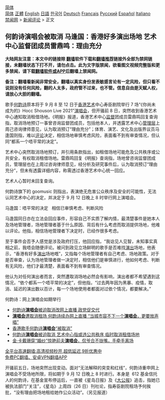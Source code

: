  <!-- 面包屑导航 --> <div class="breadcrumb"><!-- GTranslate: https://gtranslate.io/ -->  <div class="switcher notranslate">  <div class="selected">  <a href="#" onclick="return false;"> 简体</a>  </div>  <div class="option">  <a href="https://www.bannedbook.org" onclick="doGTranslate('zh-CN|zh-CN');jQuery('div.switcher div.selected a').html(jQuery(this).html());return false;" title="简体中文" class="nturl selected"> 简体</a>  <a href="https://www.bannedbook.org/zh-tw/" onclick="doGTranslate('zh-CN|zh-TW');jQuery('div.switcher div.selected a').html(jQuery(this).html());return false;" title="繁體中文" class="nturl"> 正體</a>  <a href="https://www.bannedbook.org/en/" onclick="doGTranslate('zh-CN|en');jQuery('div.switcher div.selected a').html(jQuery(this).html());return false;" title="English" class="nturl"> English</a>  <a href="https://www.bannedbook.org/ja/" onclick="doGTranslate('zh-CN|ja');jQuery('div.switcher div.selected a').html(jQuery(this).html());return false;" title="日本語" class="nturl"> 日語</a>  <a href="https://www.bannedbook.org/ko/" onclick="doGTranslate('zh-CN|ko');jQuery('div.switcher div.selected a').html(jQuery(this).html());return false;" title="한국어" class="nturl"> 한국어</a>  <a href="https://www.bannedbook.org/de/" onclick="doGTranslate('zh-CN|de');jQuery('div.switcher div.selected a').html(jQuery(this).html());return false;" title="Deutsch" class="nturl"> Deutsch</a>  <a href="https://www.bannedbook.org/fr/" onclick="doGTranslate('zh-CN|fr');jQuery('div.switcher div.selected a').html(jQuery(this).html());return false;" title="Français" class="nturl"> Français</a>  <a href="https://www.bannedbook.org/ru/" onclick="doGTranslate('zh-CN|ru');jQuery('div.switcher div.selected a').html(jQuery(this).html());return false;" title="Русский" class="nturl"> Русский</a>  <a href="https://www.bannedbook.org/es/" onclick="doGTranslate('zh-CN|es');jQuery('div.switcher div.selected a').html(jQuery(this).html());return false;" title="Español" class="nturl"> Español</a>  <a href="https://www.bannedbook.org/it/" onclick="doGTranslate('zh-CN|it');jQuery('div.switcher div.selected a').html(jQuery(this).html());return false;" title="Italiano" class="nturl"> Italiano</a>  </div>  </div>      <div class='breadcrumb-sub'><!-- Breadcrumb NavXT 6.3.0 --> <a href="https://www.bannedbook.org/" class="home">禁闻网</a> &gt; <a href="https://www.bannedbook.org/bnews/comments/" class="category">新闻评论</a> &gt; 正文</div></div><h2>何韵诗演唱会被取消 马逢国：香港好多演出场地 艺术中心监督团成员雷鼎鸣：理由充分</h2> <p class="notice"><b>大陆网友注意：本文中的链接除 <a href="https://github.com/bannedbook/fanqiang" >翻墙</a>软件下载和<a href="https://github.com/killgcd/justmysocks/blob/master/README.md">翻墙推荐</a>链接外全部为禁网链接，未翻墙状态下打不开，请勿点击。此为文字版禁闻，欲看图文视频完整版和更多禁闻，请下载<a href="https://github.com/bannedbook/fanqiang">翻墙软件或APP</a>后翻墙上禁闻网。</p><p>备注：翻墙看新闻非常安全，翻墙以真实身份发表敏感言论有一定风险，但只看不说则没有任何风险，翻的人太多，政府管不过来，也不管。信息自由是天赋人权，请放心大胆的翻墙。</b></p>  <div class="entry">  <p>歌手<a href="https://www.bannedbook.org/bnews/tag/%e4%bd%95%e9%9f%b5%e8%af%97/" class="st_tag internal_tag" rel="tag" title="标签 何韵诗 下的日志">何韵诗</a>原本将于 9 月 8 至 12 日于<a href="https://www.bannedbook.org/bnews/tag/%e9%a6%99%e6%b8%af/" class="st_tag internal_tag" rel="tag" title="标签 香港 下的日志">香港</a><a href="https://www.bannedbook.org/bnews/tag/%e8%89%ba%e6%9c%af/" class="st_tag internal_tag" rel="tag" title="标签 艺术 下的日志">艺术</a>中心寿臣剧院举行 7 场“《你尚未成为的》Hocc Shouson Live 2021”<a href="https://www.bannedbook.org/bnews/tag/%e6%bc%94%e5%94%b1%e4%bc%9a/" class="st_tag internal_tag" rel="tag" title="标签 演唱会 下的日志">演唱会</a>，但开骚前 8 日，突然收到香港艺术中心通知取消租借场地。《明报》报道，香港艺术中心<a href="https://www.bannedbook.org/bnews/tag/%E7%9B%91%E7%9D%A3/" class="st_tag internal_tag" rel="tag" title="标签 监督 下的日志">监督</a>团成员雷鼎鸣回复查询指，取消场地预订一事曾咨询监督团成员，包括他本人，并透露艺术中心<a href="https://www.bannedbook.org/bnews/tag/%E7%AE%A1%E7%90%86%E5%B1%82/" class="st_tag internal_tag" rel="tag" title="标签 管理层 下的日志">管理层</a>上周己咨询律师意见，认为取消预订“理由充分”；体育、演艺、文化及出版界议员马逢国则指，难以<span class='wp_keywordlink_affiliate'><a href="https://www.bannedbook.org/bnews/comments/" title="新闻评论" target="_blank">评论</a></span>决定，相信场地审慎考虑风险，表面看不到有审查情况，但认同“都系一个唔平常的决定”。</p> <p>艺术中心突然取消场地预订，并引用条款指出，如租借场地可能危及公共秩序或公共安全，有权取消租借场地。雷鼎鸣回复《明报》查询指，场地曾咨询监督团成员，管理层也在上周过咨询律师意见，经分析及研究事件后，认为取消预订“理由充分”，但未有透露详细内容，称需透过香港艺术中心统一回应。</p>  <p>艺术人心暂时未回复查询。</p> <p>何韵诗旗下的 goomusic 则指出，表演绝无危害公众秩序及安全的可能性，无法认同艺术中心的决定，并决定于 9 月 12 日晚上 8 时举行网上演唱会。</p>  <p>马逢国：唔平常的决定   相信已审慎考虑、判断风险</p> <p>马逢国同日亦在立法会回应事件，形容自己不实质了解内情，最清楚事件是她本人及场地管理者，场地管理者基于什么原因、背后有什么考虑而取消提供场地，他难以评论。他指，相信场地管理者下决定时，已经作很多考虑。</p>  <p>至于事件会否予人感觉是涉及政府打压，他回应指，“我谂见人见智，未知事实真相之前，我唔会随便评论。被问到政见立场鲜明的歌手是否难找<span class='wp_keywordlink_affiliate'><a href="https://zh-cn.shenyunperformingarts.org/" title="演出" target="_blank">演出</a></span>场地，他表示，“香港有好多<a href="https://www.bannedbook.org/bnews/tag/%E6%BC%94%E5%87%BA/" class="st_tag internal_tag" rel="tag" title="标签 演出 下的日志">演出</a>场地嘅”，又指每个场地管理者有自己考虑、场地政策。对于是否审查，认为场地管理者做一决定时，相信他们是审慎进行，他如何考虑、判断有无风险，他们才最清楚，表面看不到有审查情况。</p> <p>他认为对任何演出者而言，突然遭取消场地必然会有影响，演出者都不希望遇到这情况，“依个都系一个唔平常的决定”，但他指，“过去两年因为黑暴、疫情，取消、延迟的演出数以百计，每一个场地使用者都面对过依个情况，都要解决。”</p>  <p>何韵诗：网上演唱会如期举行</p> <ul class='op-related-articles' title='相关阅读'> <li><a href='https://www.bannedbook.org/bnews/comments/20210901/1617131.html' target='_blank'>何韵诗<b>演唱会</b>被迫取消改网上直播 政党促交代</a></li> <li><a href='https://www.bannedbook.org/bnews/comments/20210901/1617088.html' target='_blank'><b>演唱会</b>遭取消租场 何韵诗续办网上直播 “当城市容不下一个<b>演唱会</b>，更要放声唱”</a></li> <li><a href='https://www.bannedbook.org/bnews/ssgc/20210901/1616989.html' target='_blank'>香港歌手何韵诗<b>演唱会</b>“被取消”</a></li> <li><a href='https://www.bannedbook.org/bnews/comments/20210901/1616983.html' target='_blank'>何韵诗<b>演唱会</b>被迫取消 艺术中心指或违公共秩序 临时取消租借场地</a></li> <li><a href='https://www.bannedbook.org/bnews/yule/20210828/1614815.html' target='_blank'>金·卡戴珊穿“婚纱”惊艳前夫<b>演唱会</b>，侃爷合不拢嘴，手牵手离场</a></li> </ul> <p class="texttj"> <a href="https://github.com/bannedbook/fanqiang/wiki/V2ray%E6%9C%BA%E5%9C%BA" target="_blank">全平台高速翻墙:高清视频秒开,超低延迟,9折优惠中</a><br/> <a href="https://github.com/bannedbook/fanqiang/wiki/%E7%A6%81%E9%97%BB%E7%BD%91%E5%AE%89%E5%8D%93%E7%BF%BB%E5%A2%99%E6%96%B0%E9%97%BBAPP" target="_blank">免费PC翻墙、安卓VPN翻墙APP</a></p><p>开骚前五日，场地突然出现变动。面对“无法解释的突变和红线”，何韵诗重申网上演唱会不受场地所限，将如期于 9 月 12 日晚上 8 时进行。本身是  612 基金信托人的何韵诗，在基金宣布停运后，一直被《星岛日报》及《<a href="https://www.bannedbook.org/bnews/tag/%e5%a4%a7%e5%85%ac%e6%8a%a5/" class="st_tag internal_tag" rel="tag" title="标签 大公报 下的日志">大公报</a>》追击，指她已被执法部门“关注”，《星岛》上周四（26 日）刊社论，指寿臣剧院租场予何挨批，“没有理由把场地租给她作公众活动”。（另见报道）</p><a name='sharetosocial'></a>  <div style="margin-bottom:5px;padding-bottom:5px;clear:both"> <div id="archive-pix-1" class="banner-ads"> <!-- AuctionX Display platform tag START --> <div id="26318x728x90x621x_ADSLOT2" clicktrack="%%CLICK_URL_ESC%%"></div> <!-- AuctionX Display platform tag END --> </div> <div id="archive-pix-2" class="banner-ads"> <!-- AuctionX Display platform tag START --> <div id="26315x300x250x621x_ADSLOT2" clicktrack="%%CLICK_URL_ESC%%"></div> <!-- AuctionX Display platform tag END --> </div> </div>  <div id="archive-pix-1" class="banner-ads"> <!-- AuctionX Display platform tag START --> <div id="26318x728x90x621x_ADSLOT3" clicktrack="%%CLICK_URL_ESC%%"></div> <!-- AuctionX Display platform tag END --> </div> </div><!--END ENTRY--> 